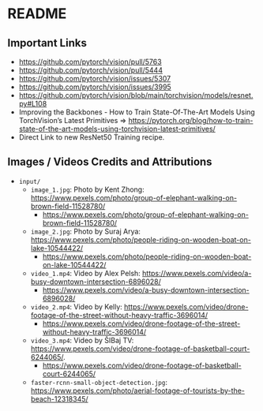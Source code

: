 # README



## Important Links

* https://github.com/pytorch/vision/pull/5763
* https://github.com/pytorch/vision/pull/5444
* https://github.com/pytorch/vision/issues/5307
* https://github.com/pytorch/vision/issues/3995
* https://github.com/pytorch/vision/blob/main/torchvision/models/resnet.py#L108
* Improving the Backbones - How to Train State-Of-The-Art Models Using TorchVision’s Latest Primitives => https://pytorch.org/blog/how-to-train-state-of-the-art-models-using-torchvision-latest-primitives/
* Direct Link to new ResNet50 Training recipe.



## Images / Videos Credits and Attributions

* `input/`
  * `image_1.jpg`: Photo by Kent Zhong: https://www.pexels.com/photo/group-of-elephant-walking-on-brown-field-11528780/
    * https://www.pexels.com/photo/group-of-elephant-walking-on-brown-field-11528780/
  * `image_2.jpg`: Photo by Suraj Arya: https://www.pexels.com/photo/people-riding-on-wooden-boat-on-lake-10544422/
    * https://www.pexels.com/photo/people-riding-on-wooden-boat-on-lake-10544422/  
  * `video_1.mp4`: Video by Alex Pelsh: https://www.pexels.com/video/a-busy-downtown-intersection-6896028/
    * https://www.pexels.com/video/a-busy-downtown-intersection-6896028/
  * `video_2.mp4`: Video by Kelly: https://www.pexels.com/video/drone-footage-of-the-street-without-heavy-traffic-3696014/
    * https://www.pexels.com/video/drone-footage-of-the-street-without-heavy-traffic-3696014/
  * `video_3.mp4`: Video by ŠIBaj TV: https://www.pexels.com/video/drone-footage-of-basketball-court-6244065/.
    * https://www.pexels.com/video/drone-footage-of-basketball-court-6244065/
  * `faster-rcnn-small-object-detection.jpg`: https://www.pexels.com/photo/aerial-footage-of-tourists-by-the-beach-12318345/

